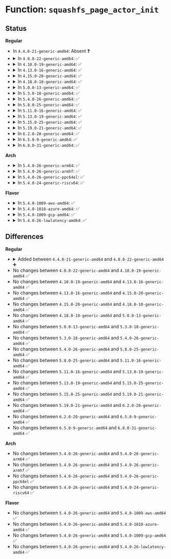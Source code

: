 # Function: <code>squashfs_page_actor_init</code>

## Status
<b>Regular</b>
<ul>
<li>
In <code>4.4.0-21-generic-amd64</code>: Absent ❓
</li>
<li>
<details>
<summary>In <code>4.8.0-22-generic-amd64</code>: ✅</summary>

```c
struct squashfs_page_actor * squashfs_page_actor_init(void * * buffer, int pages, int length)
```

```json
{
  "name": "squashfs_page_actor_init",
  "collision_type": "Unique Global",
  "inline_type": "No",
  "funcs": [
    {
      "addr": 18446744071582143696,
      "name": "squashfs_page_actor_init",
      "external": true,
      "loc": "fs/squashfs/page_actor.c:43",
      "file": "fs/squashfs/page_actor.c",
      "inline": "seen, unknown",
      "caller_inline": [],
      "caller_func": [
        "fs/squashfs/cache.c:squashfs_read_table",
        "fs/squashfs/cache.c:squashfs_cache_init",
        "fs/squashfs/decompressor.c:squashfs_decompressor_setup"
      ]
    }
  ],
  "symbols": [
    {
      "addr": 18446744071582143696,
      "name": "squashfs_page_actor_init",
      "section": ".text",
      "bind": "STB_GLOBAL",
      "size": 112
    }
  ]
}
```
</details>
</li>
<li>
<details>
<summary>In <code>4.10.0-19-generic-amd64</code>: ✅</summary>

```c
struct squashfs_page_actor * squashfs_page_actor_init(void * * buffer, int pages, int length)
```

```json
{
  "name": "squashfs_page_actor_init",
  "collision_type": "Unique Global",
  "inline_type": "No",
  "funcs": [
    {
      "addr": 18446744071582233376,
      "name": "squashfs_page_actor_init",
      "external": true,
      "loc": "fs/squashfs/page_actor.c:43",
      "file": "fs/squashfs/page_actor.c",
      "inline": "seen, unknown",
      "caller_inline": [],
      "caller_func": [
        "fs/squashfs/cache.c:squashfs_read_table",
        "fs/squashfs/cache.c:squashfs_cache_init",
        "fs/squashfs/decompressor.c:squashfs_decompressor_setup"
      ]
    }
  ],
  "symbols": [
    {
      "addr": 18446744071582233376,
      "name": "squashfs_page_actor_init",
      "section": ".text",
      "bind": "STB_GLOBAL",
      "size": 112
    }
  ]
}
```
</details>
</li>
<li>
<details>
<summary>In <code>4.13.0-16-generic-amd64</code>: ✅</summary>

```c
struct squashfs_page_actor * squashfs_page_actor_init(void * * buffer, int pages, int length)
```

```json
{
  "name": "squashfs_page_actor_init",
  "collision_type": "Unique Global",
  "inline_type": "No",
  "funcs": [
    {
      "addr": 18446744071582318128,
      "name": "squashfs_page_actor_init",
      "external": true,
      "loc": "fs/squashfs/page_actor.c:43",
      "file": "fs/squashfs/page_actor.c",
      "inline": "seen, unknown",
      "caller_inline": [],
      "caller_func": [
        "fs/squashfs/cache.c:squashfs_read_table",
        "fs/squashfs/cache.c:squashfs_cache_init",
        "fs/squashfs/decompressor.c:squashfs_decompressor_setup"
      ]
    }
  ],
  "symbols": [
    {
      "addr": 18446744071582318128,
      "name": "squashfs_page_actor_init",
      "section": ".text",
      "bind": "STB_GLOBAL",
      "size": 108
    }
  ]
}
```
</details>
</li>
<li>
<details>
<summary>In <code>4.15.0-20-generic-amd64</code>: ✅</summary>

```c
struct squashfs_page_actor * squashfs_page_actor_init(void * * buffer, int pages, int length)
```

```json
{
  "name": "squashfs_page_actor_init",
  "collision_type": "Unique Global",
  "inline_type": "No",
  "funcs": [
    {
      "addr": 18446744071582467504,
      "name": "squashfs_page_actor_init",
      "external": true,
      "loc": "fs/squashfs/page_actor.c:43",
      "file": "fs/squashfs/page_actor.c",
      "inline": "seen, unknown",
      "caller_inline": [],
      "caller_func": [
        "fs/squashfs/cache.c:squashfs_read_table",
        "fs/squashfs/cache.c:squashfs_cache_init",
        "fs/squashfs/decompressor.c:squashfs_decompressor_setup"
      ]
    }
  ],
  "symbols": [
    {
      "addr": 18446744071582467504,
      "name": "squashfs_page_actor_init",
      "section": ".text",
      "bind": "STB_GLOBAL",
      "size": 108
    }
  ]
}
```
</details>
</li>
<li>
<details>
<summary>In <code>4.18.0-10-generic-amd64</code>: ✅</summary>

```c
struct squashfs_page_actor * squashfs_page_actor_init(void * * buffer, int pages, int length)
```

```json
{
  "name": "squashfs_page_actor_init",
  "collision_type": "Unique Global",
  "inline_type": "No",
  "funcs": [
    {
      "addr": 18446744071582658496,
      "name": "squashfs_page_actor_init",
      "external": true,
      "loc": "fs/squashfs/page_actor.c:43",
      "file": "fs/squashfs/page_actor.c",
      "inline": "seen, unknown",
      "caller_inline": [],
      "caller_func": [
        "fs/squashfs/cache.c:squashfs_read_table",
        "fs/squashfs/cache.c:squashfs_cache_init",
        "fs/squashfs/decompressor.c:squashfs_decompressor_setup"
      ]
    }
  ],
  "symbols": [
    {
      "addr": 18446744071582658496,
      "name": "squashfs_page_actor_init",
      "section": ".text",
      "bind": "STB_GLOBAL",
      "size": 108
    }
  ]
}
```
</details>
</li>
<li>
<details>
<summary>In <code>5.0.0-13-generic-amd64</code>: ✅</summary>

```c
struct squashfs_page_actor * squashfs_page_actor_init(void * * buffer, int pages, int length)
```

```json
{
  "name": "squashfs_page_actor_init",
  "collision_type": "Unique Global",
  "inline_type": "No",
  "funcs": [
    {
      "addr": 18446744071582760384,
      "name": "squashfs_page_actor_init",
      "external": true,
      "loc": "fs/squashfs/page_actor.c:43",
      "file": "fs/squashfs/page_actor.c",
      "inline": "seen, unknown",
      "caller_inline": [],
      "caller_func": [
        "fs/squashfs/cache.c:squashfs_read_table",
        "fs/squashfs/cache.c:squashfs_cache_init",
        "fs/squashfs/decompressor.c:squashfs_decompressor_setup"
      ]
    }
  ],
  "symbols": [
    {
      "addr": 18446744071582760384,
      "name": "squashfs_page_actor_init",
      "section": ".text",
      "bind": "STB_GLOBAL",
      "size": 108
    }
  ]
}
```
</details>
</li>
<li>
<details>
<summary>In <code>5.3.0-18-generic-amd64</code>: ✅</summary>

```c
struct squashfs_page_actor * squashfs_page_actor_init(void * * buffer, int pages, int length)
```

```json
{
  "name": "squashfs_page_actor_init",
  "collision_type": "Unique Global",
  "inline_type": "No",
  "funcs": [
    {
      "addr": 18446744071582934624,
      "name": "squashfs_page_actor_init",
      "external": true,
      "loc": "fs/squashfs/page_actor.c:41",
      "file": "fs/squashfs/page_actor.c",
      "inline": "seen, unknown",
      "caller_inline": [],
      "caller_func": [
        "fs/squashfs/cache.c:squashfs_read_table",
        "fs/squashfs/cache.c:squashfs_cache_init",
        "fs/squashfs/decompressor.c:squashfs_decompressor_setup"
      ]
    }
  ],
  "symbols": [
    {
      "addr": 18446744071582934624,
      "name": "squashfs_page_actor_init",
      "section": ".text",
      "bind": "STB_GLOBAL",
      "size": 108
    }
  ]
}
```
</details>
</li>
<li>
<details>
<summary>In <code>5.4.0-26-generic-amd64</code>: ✅</summary>

```c
struct squashfs_page_actor * squashfs_page_actor_init(void * * buffer, int pages, int length)
```

```json
{
  "name": "squashfs_page_actor_init",
  "collision_type": "Unique Global",
  "inline_type": "No",
  "funcs": [
    {
      "addr": 18446744071583041248,
      "name": "squashfs_page_actor_init",
      "external": true,
      "loc": "fs/squashfs/page_actor.c:41",
      "file": "fs/squashfs/page_actor.c",
      "inline": "seen, unknown",
      "caller_inline": [],
      "caller_func": [
        "fs/squashfs/cache.c:squashfs_read_table",
        "fs/squashfs/cache.c:squashfs_cache_init",
        "fs/squashfs/decompressor.c:squashfs_decompressor_setup"
      ]
    }
  ],
  "symbols": [
    {
      "addr": 18446744071583041248,
      "name": "squashfs_page_actor_init",
      "section": ".text",
      "bind": "STB_GLOBAL",
      "size": 108
    }
  ]
}
```
</details>
</li>
<li>
<details>
<summary>In <code>5.8.0-25-generic-amd64</code>: ✅</summary>

```c
struct squashfs_page_actor * squashfs_page_actor_init(void * * buffer, int pages, int length)
```

```json
{
  "name": "squashfs_page_actor_init",
  "collision_type": "Unique Global",
  "inline_type": "No",
  "funcs": [
    {
      "addr": 18446744071583359200,
      "name": "squashfs_page_actor_init",
      "external": true,
      "loc": "fs/squashfs/page_actor.c:41",
      "file": "fs/squashfs/page_actor.c",
      "inline": "seen, unknown",
      "caller_inline": [],
      "caller_func": [
        "fs/squashfs/cache.c:squashfs_read_table",
        "fs/squashfs/cache.c:squashfs_cache_init",
        "fs/squashfs/decompressor.c:squashfs_decompressor_setup"
      ]
    }
  ],
  "symbols": [
    {
      "addr": 18446744071583359200,
      "name": "squashfs_page_actor_init",
      "section": ".text",
      "bind": "STB_GLOBAL",
      "size": 108
    }
  ]
}
```
</details>
</li>
<li>
<details>
<summary>In <code>5.11.0-16-generic-amd64</code>: ✅</summary>

```c
struct squashfs_page_actor * squashfs_page_actor_init(void * * buffer, int pages, int length)
```

```json
{
  "name": "squashfs_page_actor_init",
  "collision_type": "Unique Global",
  "inline_type": "No",
  "funcs": [
    {
      "addr": 18446744071583475328,
      "name": "squashfs_page_actor_init",
      "external": true,
      "loc": "fs/squashfs/page_actor.c:41",
      "file": "fs/squashfs/page_actor.c",
      "inline": "seen, unknown",
      "caller_inline": [],
      "caller_func": [
        "fs/squashfs/cache.c:squashfs_read_table",
        "fs/squashfs/cache.c:squashfs_cache_init",
        "fs/squashfs/decompressor.c:squashfs_decompressor_setup"
      ]
    }
  ],
  "symbols": [
    {
      "addr": 18446744071583475328,
      "name": "squashfs_page_actor_init",
      "section": ".text",
      "bind": "STB_GLOBAL",
      "size": 108
    }
  ]
}
```
</details>
</li>
<li>
<details>
<summary>In <code>5.13.0-19-generic-amd64</code>: ✅</summary>

```c
struct squashfs_page_actor * squashfs_page_actor_init(void * * buffer, int pages, int length)
```

```json
{
  "name": "squashfs_page_actor_init",
  "collision_type": "Unique Global",
  "inline_type": "No",
  "funcs": [
    {
      "addr": 18446744071583497536,
      "name": "squashfs_page_actor_init",
      "external": true,
      "loc": "fs/squashfs/page_actor.c:41",
      "file": "fs/squashfs/page_actor.c",
      "inline": "seen, unknown",
      "caller_inline": [],
      "caller_func": [
        "fs/squashfs/cache.c:squashfs_read_table",
        "fs/squashfs/cache.c:squashfs_cache_init",
        "fs/squashfs/decompressor.c:squashfs_decompressor_setup"
      ]
    }
  ],
  "symbols": [
    {
      "addr": 18446744071583497536,
      "name": "squashfs_page_actor_init",
      "section": ".text",
      "bind": "STB_GLOBAL",
      "size": 108
    }
  ]
}
```
</details>
</li>
<li>
<details>
<summary>In <code>5.15.0-25-generic-amd64</code>: ✅</summary>

```c
struct squashfs_page_actor * squashfs_page_actor_init(void * * buffer, int pages, int length)
```

```json
{
  "name": "squashfs_page_actor_init",
  "collision_type": "Unique Global",
  "inline_type": "No",
  "funcs": [
    {
      "addr": 18446744071583852464,
      "name": "squashfs_page_actor_init",
      "external": true,
      "loc": "fs/squashfs/page_actor.c:41",
      "file": "fs/squashfs/page_actor.c",
      "inline": "seen, unknown",
      "caller_inline": [],
      "caller_func": [
        "fs/squashfs/cache.c:squashfs_read_table",
        "fs/squashfs/cache.c:squashfs_cache_init",
        "fs/squashfs/decompressor.c:squashfs_decompressor_setup"
      ]
    }
  ],
  "symbols": [
    {
      "addr": 18446744071583852464,
      "name": "squashfs_page_actor_init",
      "section": ".text",
      "bind": "STB_GLOBAL",
      "size": 108
    }
  ]
}
```
</details>
</li>
<li>
<details>
<summary>In <code>5.19.0-21-generic-amd64</code>: ✅</summary>

```c
struct squashfs_page_actor * squashfs_page_actor_init(void * * buffer, int pages, int length)
```

```json
{
  "name": "squashfs_page_actor_init",
  "collision_type": "Unique Global",
  "inline_type": "No",
  "funcs": [
    {
      "addr": 18446744071584422224,
      "name": "squashfs_page_actor_init",
      "external": true,
      "loc": "fs/squashfs/page_actor.c:41",
      "file": "fs/squashfs/page_actor.c",
      "inline": "seen, unknown",
      "caller_inline": [],
      "caller_func": [
        "fs/squashfs/cache.c:squashfs_read_table",
        "fs/squashfs/cache.c:squashfs_cache_init",
        "fs/squashfs/decompressor.c:squashfs_decompressor_setup"
      ]
    }
  ],
  "symbols": [
    {
      "addr": 18446744071584422224,
      "name": "squashfs_page_actor_init",
      "section": ".text",
      "bind": "STB_GLOBAL",
      "size": 118
    }
  ]
}
```
</details>
</li>
<li>
<details>
<summary>In <code>6.2.0-20-generic-amd64</code>: ✅</summary>

```c
struct squashfs_page_actor * squashfs_page_actor_init(void * * buffer, int pages, int length)
```

```json
{
  "name": "squashfs_page_actor_init",
  "collision_type": "Unique Global",
  "inline_type": "No",
  "funcs": [
    {
      "addr": 18446744071585079392,
      "name": "squashfs_page_actor_init",
      "external": true,
      "loc": "fs/squashfs/page_actor.c:43",
      "file": "fs/squashfs/page_actor.c",
      "inline": "seen, unknown",
      "caller_inline": [],
      "caller_func": [
        "fs/squashfs/cache.c:squashfs_read_table",
        "fs/squashfs/cache.c:squashfs_cache_init",
        "fs/squashfs/decompressor.c:squashfs_decompressor_setup"
      ]
    }
  ],
  "symbols": [
    {
      "addr": 18446744071585079392,
      "name": "squashfs_page_actor_init",
      "section": ".text",
      "bind": "STB_GLOBAL",
      "size": 126
    }
  ]
}
```
</details>
</li>
<li>
<details>
<summary>In <code>6.5.0-9-generic-amd64</code>: ✅</summary>

```c
struct squashfs_page_actor * squashfs_page_actor_init(void * * buffer, int pages, int length)
```

```json
{
  "name": "squashfs_page_actor_init",
  "collision_type": "Unique Global",
  "inline_type": "No",
  "funcs": [
    {
      "addr": 18446744071585309008,
      "name": "squashfs_page_actor_init",
      "external": true,
      "loc": "fs/squashfs/page_actor.c:43",
      "file": "fs/squashfs/page_actor.c",
      "inline": "seen, unknown",
      "caller_inline": [],
      "caller_func": [
        "fs/squashfs/cache.c:squashfs_read_table",
        "fs/squashfs/cache.c:squashfs_cache_init",
        "fs/squashfs/decompressor.c:squashfs_decompressor_setup"
      ]
    }
  ],
  "symbols": [
    {
      "addr": 18446744071585309008,
      "name": "squashfs_page_actor_init",
      "section": ".text",
      "bind": "STB_GLOBAL",
      "size": 126
    }
  ]
}
```
</details>
</li>
<li>
<details>
<summary>In <code>6.8.0-31-generic-amd64</code>: ✅</summary>

```c
struct squashfs_page_actor * squashfs_page_actor_init(void * * buffer, int pages, int length)
```

```json
{
  "name": "squashfs_page_actor_init",
  "collision_type": "Unique Global",
  "inline_type": "No",
  "funcs": [
    {
      "addr": 18446744071585543120,
      "name": "squashfs_page_actor_init",
      "external": true,
      "loc": "fs/squashfs/page_actor.c:43",
      "file": "fs/squashfs/page_actor.c",
      "inline": "seen, unknown",
      "caller_inline": [],
      "caller_func": [
        "fs/squashfs/cache.c:squashfs_read_table",
        "fs/squashfs/cache.c:squashfs_cache_init",
        "fs/squashfs/decompressor.c:squashfs_decompressor_setup"
      ]
    }
  ],
  "symbols": [
    {
      "addr": 18446744071585543120,
      "name": "squashfs_page_actor_init",
      "section": ".text",
      "bind": "STB_GLOBAL",
      "size": 177
    }
  ]
}
```
</details>
</li>
</ul>
<b>Arch</b>
<ul>
<li>
<details>
<summary>In <code>5.4.0-26-generic-arm64</code>: ✅</summary>

```c
struct squashfs_page_actor * squashfs_page_actor_init(void * * buffer, int pages, int length)
```

```json
{
  "name": "squashfs_page_actor_init",
  "collision_type": "Unique Global",
  "inline_type": "No",
  "funcs": [
    {
      "addr": 18446603336494737304,
      "name": "squashfs_page_actor_init",
      "external": true,
      "loc": "fs/squashfs/page_actor.c:41",
      "file": "fs/squashfs/page_actor.c",
      "inline": "seen, unknown",
      "caller_inline": [],
      "caller_func": [
        "fs/squashfs/cache.c:squashfs_read_table",
        "fs/squashfs/cache.c:squashfs_cache_init",
        "fs/squashfs/decompressor.c:squashfs_decompressor_setup"
      ]
    }
  ],
  "symbols": [
    {
      "addr": 18446603336494737304,
      "name": "squashfs_page_actor_init",
      "section": ".text",
      "bind": "STB_GLOBAL",
      "size": 132
    }
  ]
}
```
</details>
</li>
<li>
<details>
<summary>In <code>5.4.0-26-generic-armhf</code>: ✅</summary>

```c
struct squashfs_page_actor * squashfs_page_actor_init(void * * buffer, int pages, int length)
```

```json
{
  "name": "squashfs_page_actor_init",
  "collision_type": "Unique Global",
  "inline_type": "No",
  "funcs": [
    {
      "addr": 3228172888,
      "name": "squashfs_page_actor_init",
      "external": true,
      "loc": "fs/squashfs/page_actor.c:41",
      "file": "fs/squashfs/page_actor.c",
      "inline": "seen, unknown",
      "caller_inline": [],
      "caller_func": [
        "fs/squashfs/cache.c:squashfs_read_table",
        "fs/squashfs/cache.c:squashfs_cache_init",
        "fs/squashfs/decompressor.c:squashfs_decompressor_setup"
      ]
    }
  ],
  "symbols": [
    {
      "addr": 3228172888,
      "name": "squashfs_page_actor_init",
      "section": ".text",
      "bind": "STB_GLOBAL",
      "size": 132
    }
  ]
}
```
</details>
</li>
<li>
<details>
<summary>In <code>5.4.0-26-generic-ppc64el</code>: ✅</summary>

```c
struct squashfs_page_actor * squashfs_page_actor_init(void * * buffer, int pages, int length)
```

```json
{
  "name": "squashfs_page_actor_init",
  "collision_type": "Unique Global",
  "inline_type": "No",
  "funcs": [
    {
      "addr": 13835058055288563184,
      "name": "squashfs_page_actor_init",
      "external": true,
      "loc": "fs/squashfs/page_actor.c:41",
      "file": "fs/squashfs/page_actor.c",
      "inline": "seen, unknown",
      "caller_inline": [],
      "caller_func": [
        "fs/squashfs/cache.c:squashfs_read_table",
        "fs/squashfs/cache.c:squashfs_cache_init",
        "fs/squashfs/decompressor.c:squashfs_decompressor_setup"
      ]
    }
  ],
  "symbols": [
    {
      "addr": 13835058055288563184,
      "name": "squashfs_page_actor_init",
      "section": ".text",
      "bind": "STB_GLOBAL",
      "size": 204
    }
  ]
}
```
</details>
</li>
<li>
<details>
<summary>In <code>5.4.0-24-generic-riscv64</code>: ✅</summary>

```c
struct squashfs_page_actor * squashfs_page_actor_init(void * * buffer, int pages, int length)
```

```json
{
  "name": "squashfs_page_actor_init",
  "collision_type": "Unique Global",
  "inline_type": "No",
  "funcs": [
    {
      "addr": 18446743936274083816,
      "name": "squashfs_page_actor_init",
      "external": true,
      "loc": "fs/squashfs/page_actor.c:41",
      "file": "fs/squashfs/page_actor.c",
      "inline": "seen, unknown",
      "caller_inline": [],
      "caller_func": [
        "fs/squashfs/cache.c:squashfs_read_table",
        "fs/squashfs/cache.c:squashfs_cache_init",
        "fs/squashfs/decompressor.c:squashfs_decompressor_setup"
      ]
    }
  ],
  "symbols": [
    {
      "addr": 18446743936274083816,
      "name": "squashfs_page_actor_init",
      "section": ".text",
      "bind": "STB_GLOBAL",
      "size": 124
    }
  ]
}
```
</details>
</li>
</ul>
<b>Flavor</b>
<ul>
<li>
<details>
<summary>In <code>5.4.0-1009-aws-amd64</code>: ✅</summary>

```c
struct squashfs_page_actor * squashfs_page_actor_init(void * * buffer, int pages, int length)
```

```json
{
  "name": "squashfs_page_actor_init",
  "collision_type": "Unique Global",
  "inline_type": "No",
  "funcs": [
    {
      "addr": 18446744071583009984,
      "name": "squashfs_page_actor_init",
      "external": true,
      "loc": "fs/squashfs/page_actor.c:41",
      "file": "fs/squashfs/page_actor.c",
      "inline": "seen, unknown",
      "caller_inline": [],
      "caller_func": [
        "fs/squashfs/cache.c:squashfs_read_table",
        "fs/squashfs/cache.c:squashfs_cache_init",
        "fs/squashfs/decompressor.c:squashfs_decompressor_setup"
      ]
    }
  ],
  "symbols": [
    {
      "addr": 18446744071583009984,
      "name": "squashfs_page_actor_init",
      "section": ".text",
      "bind": "STB_GLOBAL",
      "size": 108
    }
  ]
}
```
</details>
</li>
<li>
<details>
<summary>In <code>5.4.0-1010-azure-amd64</code>: ✅</summary>

```c
struct squashfs_page_actor * squashfs_page_actor_init(void * * buffer, int pages, int length)
```

```json
{
  "name": "squashfs_page_actor_init",
  "collision_type": "Unique Global",
  "inline_type": "No",
  "funcs": [
    {
      "addr": 18446744071582947136,
      "name": "squashfs_page_actor_init",
      "external": true,
      "loc": "fs/squashfs/page_actor.c:41",
      "file": "fs/squashfs/page_actor.c",
      "inline": "seen, unknown",
      "caller_inline": [],
      "caller_func": [
        "fs/squashfs/cache.c:squashfs_read_table",
        "fs/squashfs/cache.c:squashfs_cache_init",
        "fs/squashfs/decompressor.c:squashfs_decompressor_setup"
      ]
    }
  ],
  "symbols": [
    {
      "addr": 18446744071582947136,
      "name": "squashfs_page_actor_init",
      "section": ".text",
      "bind": "STB_GLOBAL",
      "size": 108
    }
  ]
}
```
</details>
</li>
<li>
<details>
<summary>In <code>5.4.0-1009-gcp-amd64</code>: ✅</summary>

```c
struct squashfs_page_actor * squashfs_page_actor_init(void * * buffer, int pages, int length)
```

```json
{
  "name": "squashfs_page_actor_init",
  "collision_type": "Unique Global",
  "inline_type": "No",
  "funcs": [
    {
      "addr": 18446744071582998592,
      "name": "squashfs_page_actor_init",
      "external": true,
      "loc": "fs/squashfs/page_actor.c:41",
      "file": "fs/squashfs/page_actor.c",
      "inline": "seen, unknown",
      "caller_inline": [],
      "caller_func": [
        "fs/squashfs/cache.c:squashfs_read_table",
        "fs/squashfs/cache.c:squashfs_cache_init",
        "fs/squashfs/decompressor.c:squashfs_decompressor_setup"
      ]
    }
  ],
  "symbols": [
    {
      "addr": 18446744071582998592,
      "name": "squashfs_page_actor_init",
      "section": ".text",
      "bind": "STB_GLOBAL",
      "size": 108
    }
  ]
}
```
</details>
</li>
<li>
<details>
<summary>In <code>5.4.0-26-lowlatency-amd64</code>: ✅</summary>

```c
struct squashfs_page_actor * squashfs_page_actor_init(void * * buffer, int pages, int length)
```

```json
{
  "name": "squashfs_page_actor_init",
  "collision_type": "Unique Global",
  "inline_type": "No",
  "funcs": [
    {
      "addr": 18446744071583087824,
      "name": "squashfs_page_actor_init",
      "external": true,
      "loc": "fs/squashfs/page_actor.c:41",
      "file": "fs/squashfs/page_actor.c",
      "inline": "seen, unknown",
      "caller_inline": [],
      "caller_func": [
        "fs/squashfs/cache.c:squashfs_read_table",
        "fs/squashfs/cache.c:squashfs_cache_init",
        "fs/squashfs/decompressor.c:squashfs_decompressor_setup"
      ]
    }
  ],
  "symbols": [
    {
      "addr": 18446744071583087824,
      "name": "squashfs_page_actor_init",
      "section": ".text",
      "bind": "STB_GLOBAL",
      "size": 108
    }
  ]
}
```
</details>
</li>
</ul>

## Differences
<b>Regular</b>
<ul>
<li>
<details>
<summary>Added between <code>4.4.0-21-generic-amd64</code> and <code>4.8.0-22-generic-amd64</code> ➕</summary>

```c
struct squashfs_page_actor * squashfs_page_actor_init(void * * buffer, int pages, int length)
```
</details>
</li>
<li>
No changes between <code>4.8.0-22-generic-amd64</code> and <code>4.10.0-19-generic-amd64</code> ✅
</li>
<li>
No changes between <code>4.10.0-19-generic-amd64</code> and <code>4.13.0-16-generic-amd64</code> ✅
</li>
<li>
No changes between <code>4.13.0-16-generic-amd64</code> and <code>4.15.0-20-generic-amd64</code> ✅
</li>
<li>
No changes between <code>4.15.0-20-generic-amd64</code> and <code>4.18.0-10-generic-amd64</code> ✅
</li>
<li>
No changes between <code>4.18.0-10-generic-amd64</code> and <code>5.0.0-13-generic-amd64</code> ✅
</li>
<li>
No changes between <code>5.0.0-13-generic-amd64</code> and <code>5.3.0-18-generic-amd64</code> ✅
</li>
<li>
No changes between <code>5.3.0-18-generic-amd64</code> and <code>5.4.0-26-generic-amd64</code> ✅
</li>
<li>
No changes between <code>5.4.0-26-generic-amd64</code> and <code>5.8.0-25-generic-amd64</code> ✅
</li>
<li>
No changes between <code>5.8.0-25-generic-amd64</code> and <code>5.11.0-16-generic-amd64</code> ✅
</li>
<li>
No changes between <code>5.11.0-16-generic-amd64</code> and <code>5.13.0-19-generic-amd64</code> ✅
</li>
<li>
No changes between <code>5.13.0-19-generic-amd64</code> and <code>5.15.0-25-generic-amd64</code> ✅
</li>
<li>
No changes between <code>5.15.0-25-generic-amd64</code> and <code>5.19.0-21-generic-amd64</code> ✅
</li>
<li>
No changes between <code>5.19.0-21-generic-amd64</code> and <code>6.2.0-20-generic-amd64</code> ✅
</li>
<li>
No changes between <code>6.2.0-20-generic-amd64</code> and <code>6.5.0-9-generic-amd64</code> ✅
</li>
<li>
No changes between <code>6.5.0-9-generic-amd64</code> and <code>6.8.0-31-generic-amd64</code> ✅
</li>
</ul>
<b>Arch</b>
<ul>
<li>
No changes between <code>5.4.0-26-generic-amd64</code> and <code>5.4.0-26-generic-arm64</code> ✅
</li>
<li>
No changes between <code>5.4.0-26-generic-amd64</code> and <code>5.4.0-26-generic-armhf</code> ✅
</li>
<li>
No changes between <code>5.4.0-26-generic-amd64</code> and <code>5.4.0-26-generic-ppc64el</code> ✅
</li>
<li>
No changes between <code>5.4.0-26-generic-amd64</code> and <code>5.4.0-24-generic-riscv64</code> ✅
</li>
</ul>
<b>Flavor</b>
<ul>
<li>
No changes between <code>5.4.0-26-generic-amd64</code> and <code>5.4.0-1009-aws-amd64</code> ✅
</li>
<li>
No changes between <code>5.4.0-26-generic-amd64</code> and <code>5.4.0-1010-azure-amd64</code> ✅
</li>
<li>
No changes between <code>5.4.0-26-generic-amd64</code> and <code>5.4.0-1009-gcp-amd64</code> ✅
</li>
<li>
No changes between <code>5.4.0-26-generic-amd64</code> and <code>5.4.0-26-lowlatency-amd64</code> ✅
</li>
</ul>
